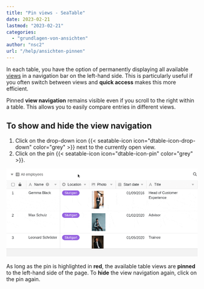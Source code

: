 ```yaml
---
title: "Pin views - SeaTable"
date: 2023-02-21
lastmod: "2023-02-21"
categories: 
  - "grundlagen-von-ansichten"
author: "nsc2"
url: "/help/ansichten-pinnen"
---
```


In each table, you have the option of permanently displaying all available [views](https://seatable.io/en/docs/grundlagen-von-ansichten/was-ist-eine-ansicht/) in a navigation bar on the left-hand side. This is particularly useful if you often switch between views and **quick access** makes this more efficient.

Pinned **view navigation** remains visible even if you scroll to the right within a table. This allows you to easily compare entries in different views.

## To show and hide the view navigation

1. Click on the drop-down icon {{< seatable-icon icon="dtable-icon-drop-down" color="grey" >}} next to the currently open view.
2. Click on the pin {{< seatable-icon icon="dtable-icon-pin" color="grey" >}}.

![Pinning the different views of a table](images/pin-views-of-a-table.gif)

As long as the pin is highlighted in **red**, the available table views are **pinned** to the left-hand side of the page. To **hide** the view navigation again, click on the pin again.
